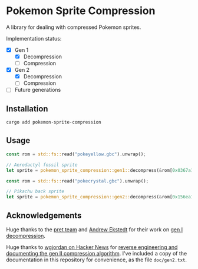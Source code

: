 # Pokemon Sprite Compression

A library for dealing with compressed Pokemon sprites.

Implementation status:

- [x] Gen 1
    - [x] Decompression
    - [ ] Compression
- [x] Gen 2
    - [x] Decompression
    - [ ] Compression
- [ ] Future generations

## Installation

```sh
cargo add pokemon-sprite-compression
```

## Usage

```rust
const rom = std::fs::read("pokeyellow.gbc").unwrap();

// Aerodactyl fossil sprite
let sprite = pokemon_sprite_compression::gen1::decompress(&rom[0x0367a1..]);
```

```rust
const rom = std::fs::read("pokecrystal.gbc").unwrap();

// Pikachu back sprite
let sprite = pokemon_sprite_compression::gen2::decompress(&rom[0x156ea1..]);
```

## Acknowledgements

Huge thanks to the [pret team](https://github.com/orgs/pret/people) and [Andrew Ekstedt](https://github.com/magical) for their work on [gen I decompression](https://github.com/pret/pokered/blob/1b9540cc49f76626445d2cb5744be1e81c709ca8/tools/pic.py).

Huge thanks to [wgjordan on Hacker News](https://news.ycombinator.com/user?id=wgjordan) for [reverse engineering and documenting the gen II compression algorithm](https://www.romhacking.net/utilities/59/). I've included a copy of the documentation in this repository for convenience, as the file `doc/gen2.txt`.
